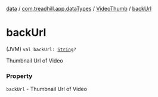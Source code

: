 [data](../../index.md) / [com.treadhill.app.dataTypes](../index.md) / [VideoThumb](index.md) / [backUrl](./back-url.md)

# backUrl

(JVM) `val backUrl: `[`String`](https://kotlinlang.org/api/latest/jvm/stdlib/kotlin/-string/index.html)`?`

Thumbnail Url of Video

### Property

`backUrl` - Thumbnail Url of Video